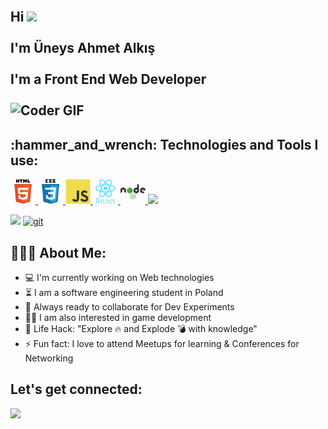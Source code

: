 <h2 align="left">

 <abc>
  <br>Hi <img src="https://user-images.githubusercontent.com/42378118/110234147-e3259600-7f4e-11eb-95be-0c4047144dea.gif" width="30"><br>
  <br> I'm Üneys Ahmet Alkış<br>
  <br> I'm a Front End Web Developer<br>
  <br>
    <img src="https://media.giphy.com/media/SWoSkN6DxTszqIKEqv/giphy.gif" alt="Coder GIF" width="500">
 </abc>
</h2> 
<h2 align="left">:hammer_and_wrench: Technologies and Tools I use:</h2>
<p align="left">
    <a href="https://www.w3.org/html/" target="_blank"> <img src="https://raw.githubusercontent.com/devicons/devicon/master/icons/html5/html5-original-wordmark.svg" alt="html5" width="40" height="40"/> </a>
    <a href="https://www.w3schools.com/css/" target="_blank"> <img src="https://raw.githubusercontent.com/devicons/devicon/master/icons/css3/css3-original-wordmark.svg" alt="css3" width="40" height="40"/> </a>
    <a href="https://developer.mozilla.org/en-US/docs/Web/JavaScript" target="_blank"> <img src="https://raw.githubusercontent.com/devicons/devicon/master/icons/javascript/javascript-original.svg" alt="javascript" width="40" height="40"/> </a>
    <a href="https://www.flaticon.com/free-icon/c-logo_74906" target="_blank" img src="">
    </a>
<a href="https://reactjs.org/" target="_blank"> <img src="https://raw.githubusercontent.com/devicons/devicon/master/icons/react/react-original-wordmark.svg" alt="react" width="40" height="40"/> </a>
      <a href="https://nodejs.org" target="_blank"> <img src="https://raw.githubusercontent.com/devicons/devicon/master/icons/nodejs/nodejs-original-wordmark.svg" alt="nodejs" width="40" height="40"/> </a>
    <a href="https://code.visualstudio.com/" title="Visual Studio Code"><img src="icon/vscode.png" /></a>

<a href="http://csharp.net/" title="C#"><img src="icons/csharp.png" /></a>
<a href="https://git-scm.com/" target="_blank"> <img src="https://www.vectorlogo.zone/logos/git-scm/git-scm-icon.svg" alt="git" width="40" height="40"/> </a>
</p>

<h2 align="left">👨🏻‍💻 About Me:</h2>

- :computer: I'm currently working on Web technologies
- :hourglass_flowing_sand: I am a software engineering student in Poland
- :rocket: Always ready to collaborate for Dev Experiments
- :man_technologist: I am also interested in game development
- :dart: Life Hack: "Explore :fire: and Explode :bomb: with knowledge" 
- :zap: Fun fact: I love to attend Meetups for learning & Conferences for Networking<br>

<h2 align="left">Let's get connected:</h2>

<a target="_blank" href="https://www.linkedin.com/in/üneys-ahmet-alkış-9a7a281a3/"><img src="https://img.shields.io/badge/-LinkedIn-0077B5?style=for-the-badge&logo=Linkedin&logoColor=white"></img></a>



